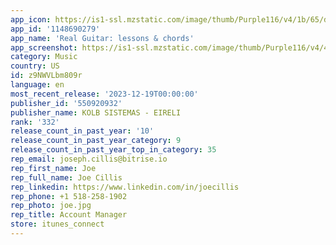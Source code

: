 ```yaml
---
app_icon: https://is1-ssl.mzstatic.com/image/thumb/Purple116/v4/1b/65/d2/1b65d2ab-c543-d376-86fe-12ececedb7be/AppIcon-1x_U007emarketing-0-7-0-sRGB-85-220-0.png/1024x1024bb.png
app_id: '1148690279'
app_name: 'Real Guitar: lessons & chords'
app_screenshot: https://is1-ssl.mzstatic.com/image/thumb/Purple116/v4/41/d8/1b/41d81b29-8f1d-a60c-4961-d3a2eae34e1b/94a816c8-b2c1-435b-8e06-54f3b0231761_1.png/2688x1242bb.png
category: Music
country: US
id: z9NWVLbm809r
language: en
most_recent_release: '2023-12-19T00:00:00'
publisher_id: '550920932'
publisher_name: KOLB SISTEMAS - EIRELI
rank: '332'
release_count_in_past_year: '10'
release_count_in_past_year_category: 9
release_count_in_past_year_top_in_category: 35
rep_email: joseph.cillis@bitrise.io
rep_first_name: Joe
rep_full_name: Joe Cillis
rep_linkedin: https://www.linkedin.com/in/joecillis
rep_phone: +1 518-258-1902
rep_photo: joe.jpg
rep_title: Account Manager
store: itunes_connect
---
```

